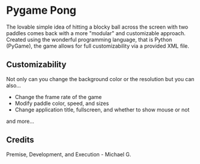 # Pygame Pong
The lovable simple idea of hitting a blocky ball across the screen with two paddles comes back with a more "modular" and customizable approach. Created using the wonderful programming language, that is Python (PyGame), the game allows for full customizability via a provided XML file.

## Customizability
Not only can you change the background color or the resolution but you can also...
- Change the frame rate of the game
- Modify paddle color, speed, and sizes
- Change application title, fullscreen, and whether to show mouse or not

and more...

## Credits
Premise, Development, and Execution - Michael G.
